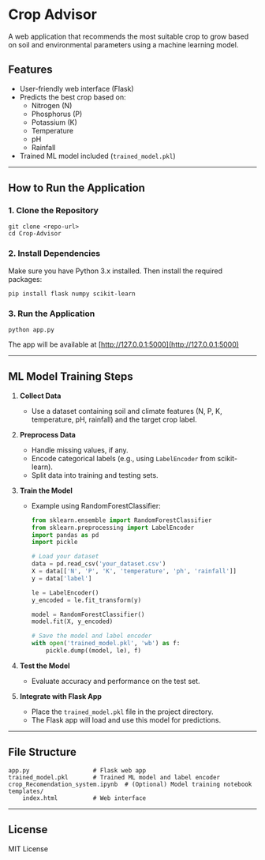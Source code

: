# Crop Advisor

A web application that recommends the most suitable crop to grow based on soil and environmental parameters using a machine learning model.

## Features
- User-friendly web interface (Flask)
- Predicts the best crop based on:
  - Nitrogen (N)
  - Phosphorus (P)
  - Potassium (K)
  - Temperature
  - pH
  - Rainfall
- Trained ML model included (`trained_model.pkl`)

---

## How to Run the Application

### 1. Clone the Repository
```
git clone <repo-url>
cd Crop-Advisor
```

### 2. Install Dependencies
Make sure you have Python 3.x installed. Then install the required packages:
```
pip install flask numpy scikit-learn
```

### 3. Run the Application
```
python app.py
```
The app will be available at [http://127.0.0.1:5000](http://127.0.0.1:5000)

---

## ML Model Training Steps

1. **Collect Data**
   - Use a dataset containing soil and climate features (N, P, K, temperature, pH, rainfall) and the target crop label.

2. **Preprocess Data**
   - Handle missing values, if any.
   - Encode categorical labels (e.g., using `LabelEncoder` from scikit-learn).
   - Split data into training and testing sets.

3. **Train the Model**
   - Example using RandomForestClassifier:
     ```python
     from sklearn.ensemble import RandomForestClassifier
     from sklearn.preprocessing import LabelEncoder
     import pandas as pd
     import pickle

     # Load your dataset
     data = pd.read_csv('your_dataset.csv')
     X = data[['N', 'P', 'K', 'temperature', 'ph', 'rainfall']]
     y = data['label']

     le = LabelEncoder()
     y_encoded = le.fit_transform(y)

     model = RandomForestClassifier()
     model.fit(X, y_encoded)

     # Save the model and label encoder
     with open('trained_model.pkl', 'wb') as f:
         pickle.dump((model, le), f)
     ```

4. **Test the Model**
   - Evaluate accuracy and performance on the test set.

5. **Integrate with Flask App**
   - Place the `trained_model.pkl` file in the project directory.
   - The Flask app will load and use this model for predictions.

---

## File Structure
```
app.py                  # Flask web app
trained_model.pkl       # Trained ML model and label encoder
crop_Recomendation_system.ipynb  # (Optional) Model training notebook
templates/
    index.html          # Web interface
```

---

## License
MIT License
